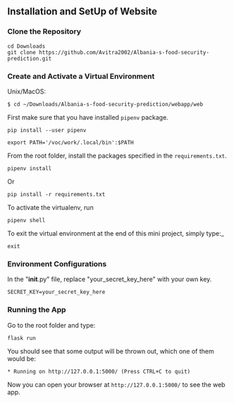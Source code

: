 ## Installation and SetUp of Website

### Clone the Repository
```shell
cd Downloads
git clone https://github.com/Avitra2002/Albania-s-food-security-prediction.git
```

### Create and Activate a Virtual Environment
Unix/MacOS:
```shell
$ cd ~/Downloads/Albania-s-food-security-prediction/webapp/web
```

First make sure that you have installed `pipenv` package.

```shell
pip install --user pipenv
```

```shell
export PATH='/voc/work/.local/bin':$PATH
```

From the root folder, install the packages specified in the `requirements.txt`.
```shell
pipenv install
```
Or
```shell
pip install -r requirements.txt
```
To activate the virtualenv, run
```shell
pipenv shell
```

To exit the virtual environment at the end of this mini project, simply type:_
```shell
exit
```

### Environment Configurations
In the "__init__.py" file, replace "your_secret_key_here" with your own key.

```shell
SECRET_KEY=your_secret_key_here
```

### Running the App
Go to the root folder and type:
```shell
flask run
```

You should see that some output will be thrown out, which one of them would be:

```shell
* Running on http://127.0.0.1:5000/ (Press CTRL+C to quit)
```

Now you can open your browser at `http://127.0.0.1:5000/` to see the web app.


